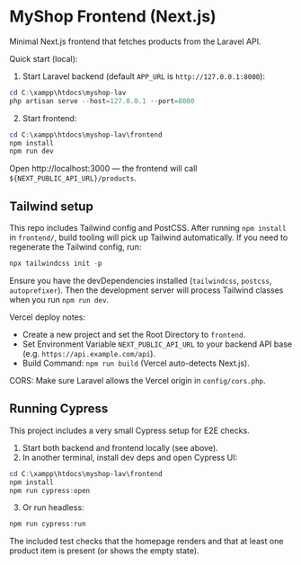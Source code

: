 # MyShop Frontend (Next.js)

Minimal Next.js frontend that fetches products from the Laravel API.

Quick start (local):

1. Start Laravel backend (default `APP_URL` is `http://127.0.0.1:8000`):

```powershell
cd C:\xampp\htdocs\myshop-lav
php artisan serve --host=127.0.0.1 --port=8000
```

2. Start frontend:

```powershell
cd C:\xampp\htdocs\myshop-lav\frontend
npm install
npm run dev
```

Open http://localhost:3000 — the frontend will call `${NEXT_PUBLIC_API_URL}/products`.

Tailwind setup
----------------
This repo includes Tailwind config and PostCSS. After running `npm install` in `frontend/`, build tooling will pick up Tailwind automatically. If you need to regenerate the Tailwind config, run:

```powershell
npx tailwindcss init -p
```

Ensure you have the devDependencies installed (`tailwindcss`, `postcss`, `autoprefixer`). Then the development server will process Tailwind classes when you run `npm run dev`.

Vercel deploy notes:
- Create a new project and set the Root Directory to `frontend`.
- Set Environment Variable `NEXT_PUBLIC_API_URL` to your backend API base (e.g. `https://api.example.com/api`).
- Build Command: `npm run build` (Vercel auto-detects Next.js).

CORS: Make sure Laravel allows the Vercel origin in `config/cors.php`.

Running Cypress
----------------
This project includes a very small Cypress setup for E2E checks.

1. Start both backend and frontend locally (see above).
2. In another terminal, install dev deps and open Cypress UI:

```powershell
cd C:\xampp\htdocs\myshop-lav\frontend
npm install
npm run cypress:open
```

3. Or run headless:

```powershell
npm run cypress:run
```

The included test checks that the homepage renders and that at least one product item is present (or shows the empty state).
